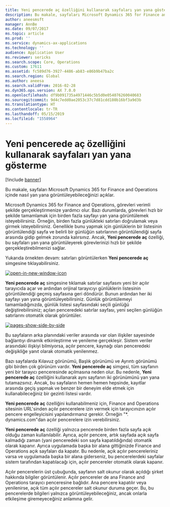 ```yaml
---
title: Yeni pencerede aç özelliğini kullanarak sayfaları yan yana gösterme
description: Bu makale, sayfaları Microsoft Dynamics 365 for Finance and Operations içinde nasıl yan yana görüntüleyebileceğinizi açıklar.
author: aneesmsft
manager: AnnBe
ms.date: 09/07/2017
ms.topic: article
ms.prod: ''
ms.service: dynamics-ax-applications
ms.technology: ''
audience: Application User
ms.reviewer: sericks
ms.search.scope: Core, Operations
ms.custom: 17611
ms.assetid: fc589d76-3927-4486-ab83-e86b9b47ba2c
ms.search.region: Global
ms.author: aneesa
ms.search.validFrom: 2016-02-28
ms.dyn365.ops.version: AX 7.0.0
ms.openlocfilehash: df9b091735a4971446c5b5d0e054076260040683
ms.sourcegitcommit: 9d4c7edd0ae2053c37c7d81cdd180b16bf3a9d3b
ms.translationtype: HT
ms.contentlocale: tr-TR
ms.lasthandoff: 05/15/2019
ms.locfileid: "1558964"
---
```

# <a name="show-pages-side-by-side-by-using-the-open-in-new-window-feature"></a>Yeni pencerede aç özelliğini kullanarak sayfaları yan yana gösterme

[!include [banner](../includes/banner.md)]

Bu makale, sayfaları Microsoft Dynamics 365 for Finance and Operations içinde nasıl yan yana görüntüleyebileceğinizi açıklar.

Microsoft Dynamics 365 for Finance and Operations, görevleri verimli şekilde gerçekleştirmenize yardımcı olur. Bazı durumlarda, görevleri hızlı bir şekilde tamamlamak için birden fazla sayfayı yan yana görüntülemek isteyebilirsiniz. Örneğin, birden fazla günlükteki satırları doğrulamak veya girmek isteyebilirsiniz. Genellikle bunu yapmak için günlüklerin bir listesinin görüntülendiği sayfa ve belirli bir günlüğün satırlarının görüntülendiği sayfa arasında gidip gelmek zorunda kalırsınız. Ancak, **Yeni pencerede aç** özelliği, bu sayfaları yan yana görüntüleyerek görevlerinizi hızlı bir şekilde gerçekleştirebilmenizi sağlar.

Yukarıda örnekten devam: satırları görüntülerken **Yeni pencerede aç** simgesine tıklayabilirsiniz.

[![open-in-new-window-icon](./media/open-in-new-window-icon.png)](./media/open-in-new-window-icon.png)

**Yeni pencerede aç** simgesine tıklamak satırlar sayfasını yeni bir açılır tarayıcıda açar ve ardından orijinal tarayıcıyı günlüklerin listesinin görüntülendiği geçmiş sayfasına geri döndürür. Bunun ardından her iki sayfayı yan yana görüntüleyebilirsiniz. Günlük görüntülemeyi tamamladığınızda, günlük listesi sayfasındaki seçili günlüğü değiştirebilirsiniz; açılan penceredeki satırlar sayfası, yeni seçilen günlüğün satırlarını otomatik olarak görüntüler.

[![pages-show-side-by-side](./media/pages-show-side-by-side.png)](./media/pages-show-side-by-side.png)

Bu sayfaların arka planındaki veriler arasında var olan ilişkiler sayesinde bağlantıyı dinamik etkinleştirme ve yenileme gerçekleşir. Sistem veriler arasındaki ilişkiyi bilmiyorsa, açılır pencere, kaynağı olan penceredeki değişikliğe yanıt olarak otomatik yenilenmez.

Bazı sayfalarda Kılavuz görünümü, Başlık görünümü ve Ayrıntı görünümü gibi birden çok görünüm vardır. **Yeni pencerede aç** simgesi, tüm sayfanın yeni bir tarayıcı penceresinde açılmasına neden olur. Bu nedenle, **Yeni pencerede aç** özelliğini kullanarak aynı sayfanın iki görünümünü yan yana tutamazsınız. Ancak, bu sayfaların hemen hemen hepsinde, kayıtlar arasında geçiş yapmak ve benzer bir deneyim elde etmek için kullanabileceğiniz bir gezinti listesi vardır.

**Yeni pencerede aç** özelliğini kullanabilmeniz için, Finance and Operations sitesinin URL'sinden açılır pencerelere izin vermek için tarayıcınızın açılır pencere engelleyicisini yapılandırmanız gerekir. Örneğin "\*. dynamics.com"dan açılır pencerelere izin verebilirsiniz.

**Yeni pencerede aç** özelliği yalnızca pencerede birden fazla sayfa açık olduğu zaman kullanılabilir. Ayrıca, açılır pencere, artık sayfada açık sayfa kalmadığı zaman (yani penceredeki son sayfa kapatıldığında) otomatik olarak kapanır. Ayrıca uygulamada başka bir alana gittiğinizde Finance and Operations açık sayfaları da kapatır. Bu nedenle, açık açılır pencereleriniz varsa ve uygulamada başka bir alana giderseniz, bu pencerelerdeki sayfalar sistem tarafından kapatılacağı için, açılır pencereler otomatik olarak kapanır.

Açılır pencerelerin üst çubuğunda, sayfanın salt okunur olarak açıldığı şirket hakkında bilgiler görüntülenir. Açılır pencereler de ana Finance and Operations tarayıcı penceresine bağlıdır. Ana pencere kapatılır veya yenilenirse, açık tüm açılır pencereler salt okunur duruma geçer. Bu, bu pencerelerde bilgileri yalnızca görüntüleyebileceğiniz, ancak onlarla etkileşime giremeyeceğiniz anlamına gelir.

